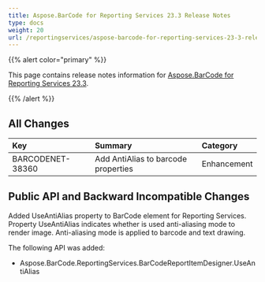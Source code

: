 ```yaml
---
title: Aspose.BarCode for Reporting Services 23.3 Release Notes
type: docs
weight: 20
url: /reportingservices/aspose-barcode-for-reporting-services-23-3-release-notes/
---
```


{{% alert color="primary" %}} 

This page contains release notes information for [Aspose.BarCode for Reporting Services 23.3](https://downloads.aspose.com/barcode/reportingservices/new-releases/aspose.barcode-for-reporting-services-23.3/).

{{% /alert %}} 
## **All Changes**

|**Key**|**Summary**|**Category**|
| :- | :- | :- |
|BARCODENET-38360|Add AntiAlias to barcode properties|Enhancement|

## **Public API and Backward Incompatible Changes**

Added UseAntiAlias property to BarCode element for Reporting Services. Property UseAntiAlias indicates whether is used anti-aliasing mode to render image. Anti-aliasing mode is applied to barcode and text drawing.

The following API was added:
- Aspose.BarCode.ReportingServices.BarCodeReportItemDesigner.UseAntiAlias